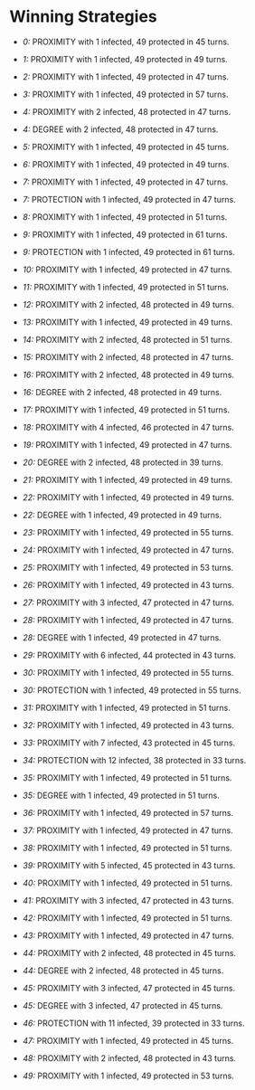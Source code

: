 # Winning Strategies

* _0:_ PROXIMITY with 1 infected, 49 protected in 45 turns.


* _1:_ PROXIMITY with 1 infected, 49 protected in 49 turns.


* _2:_ PROXIMITY with 1 infected, 49 protected in 47 turns.


* _3:_ PROXIMITY with 1 infected, 49 protected in 57 turns.


* _4:_ PROXIMITY with 2 infected, 48 protected in 47 turns.


* _4:_ DEGREE with 2 infected, 48 protected in 47 turns.


* _5:_ PROXIMITY with 1 infected, 49 protected in 45 turns.


* _6:_ PROXIMITY with 1 infected, 49 protected in 49 turns.


* _7:_ PROXIMITY with 1 infected, 49 protected in 47 turns.


* _7:_ PROTECTION with 1 infected, 49 protected in 47 turns.


* _8:_ PROXIMITY with 1 infected, 49 protected in 51 turns.


* _9:_ PROXIMITY with 1 infected, 49 protected in 61 turns.


* _9:_ PROTECTION with 1 infected, 49 protected in 61 turns.


* _10:_ PROXIMITY with 1 infected, 49 protected in 47 turns.


* _11:_ PROXIMITY with 1 infected, 49 protected in 51 turns.


* _12:_ PROXIMITY with 2 infected, 48 protected in 49 turns.


* _13:_ PROXIMITY with 1 infected, 49 protected in 49 turns.


* _14:_ PROXIMITY with 2 infected, 48 protected in 51 turns.


* _15:_ PROXIMITY with 2 infected, 48 protected in 47 turns.


* _16:_ PROXIMITY with 2 infected, 48 protected in 49 turns.


* _16:_ DEGREE with 2 infected, 48 protected in 49 turns.


* _17:_ PROXIMITY with 1 infected, 49 protected in 51 turns.


* _18:_ PROXIMITY with 4 infected, 46 protected in 47 turns.


* _19:_ PROXIMITY with 1 infected, 49 protected in 47 turns.


* _20:_ DEGREE with 2 infected, 48 protected in 39 turns.


* _21:_ PROXIMITY with 1 infected, 49 protected in 49 turns.


* _22:_ PROXIMITY with 1 infected, 49 protected in 49 turns.


* _22:_ DEGREE with 1 infected, 49 protected in 49 turns.


* _23:_ PROXIMITY with 1 infected, 49 protected in 55 turns.


* _24:_ PROXIMITY with 1 infected, 49 protected in 47 turns.


* _25:_ PROXIMITY with 1 infected, 49 protected in 53 turns.


* _26:_ PROXIMITY with 1 infected, 49 protected in 43 turns.


* _27:_ PROXIMITY with 3 infected, 47 protected in 47 turns.


* _28:_ PROXIMITY with 1 infected, 49 protected in 47 turns.


* _28:_ DEGREE with 1 infected, 49 protected in 47 turns.


* _29:_ PROXIMITY with 6 infected, 44 protected in 43 turns.


* _30:_ PROXIMITY with 1 infected, 49 protected in 55 turns.


* _30:_ PROTECTION with 1 infected, 49 protected in 55 turns.


* _31:_ PROXIMITY with 1 infected, 49 protected in 51 turns.


* _32:_ PROXIMITY with 1 infected, 49 protected in 43 turns.


* _33:_ PROXIMITY with 7 infected, 43 protected in 45 turns.


* _34:_ PROTECTION with 12 infected, 38 protected in 33 turns.


* _35:_ PROXIMITY with 1 infected, 49 protected in 51 turns.


* _35:_ DEGREE with 1 infected, 49 protected in 51 turns.


* _36:_ PROXIMITY with 1 infected, 49 protected in 57 turns.


* _37:_ PROXIMITY with 1 infected, 49 protected in 47 turns.


* _38:_ PROXIMITY with 1 infected, 49 protected in 51 turns.


* _39:_ PROXIMITY with 5 infected, 45 protected in 43 turns.


* _40:_ PROXIMITY with 1 infected, 49 protected in 51 turns.


* _41:_ PROXIMITY with 3 infected, 47 protected in 43 turns.


* _42:_ PROXIMITY with 1 infected, 49 protected in 51 turns.


* _43:_ PROXIMITY with 1 infected, 49 protected in 47 turns.


* _44:_ PROXIMITY with 2 infected, 48 protected in 45 turns.


* _44:_ DEGREE with 2 infected, 48 protected in 45 turns.


* _45:_ PROXIMITY with 3 infected, 47 protected in 45 turns.


* _45:_ DEGREE with 3 infected, 47 protected in 45 turns.


* _46:_ PROTECTION with 11 infected, 39 protected in 33 turns.


* _47:_ PROXIMITY with 1 infected, 49 protected in 45 turns.


* _48:_ PROXIMITY with 2 infected, 48 protected in 43 turns.


* _49:_ PROXIMITY with 1 infected, 49 protected in 53 turns.


